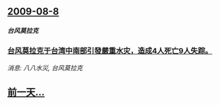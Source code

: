 ## [2009-08-8](/news/2009/08/8/index.md)

##### 台风莫拉克
### [ 台风莫拉克于台湾中南部引發嚴重水灾，造成4人死亡9人失踪。](/news/2009/08/8/台风莫拉克于台湾中南部引發嚴重水灾-造成4人死亡9人失踪.md)
_消息: 八八水災, 台风莫拉克_

## [前一天...](/news/2009/08/7/index.md)

